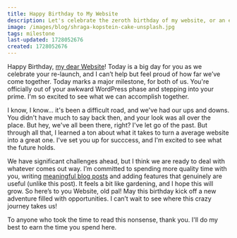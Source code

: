 ```yaml
---
title: Happy Birthday to My Website
description: Let's celebrate the zeroth birthday of my website, or an excuse to test the blogging functionality of my statically-generated, Next.JS web application
image: /images/blog/shraga-kopstein-cake-unsplash.jpg
tags: milestone
last-updated: 1728052676
created: 1728052676
---
```


Happy Birthday, [my dear Website](/)! Today is a big day for you as we celebrate your re-launch, and I can’t help but feel proud of how far we’ve come together. Today marks a major milestone, for both of us. You're officially out of your awkward WordPress phase and stepping into your prime. I'm so excited to see what we can accomplish together.

I know, I know... it's been a difficult road, and we've had our ups and downs. You didn't have much to say back then, and your look was all over the place. But hey, we've all been there, right? I've let go of the past. But through all that, I learned a ton about what it takes to turn a average website into a great one. I've set you up for succcess, and I'm excited to see what the future holds. 

We have significant challenges ahead, but I think we are ready to deal with whatever comes out way. I’m committed to spending more quality time with you, writing [meaningful blog posts](/blog) and adding features that genuinely are useful (unlike this post). It feels a bit like gardening, and I hope this will grow. So here’s to you Website, old pal! May this birthday kick off a new adventure filled with opportunities. I can’t wait to see where this crazy journey takes us!

To anyone who took the time to read this nonsense, thank you.  I'll do my best to earn the time you spend here.
